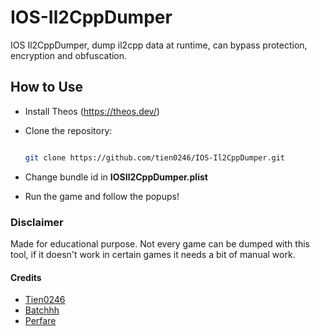 # IOS-Il2CppDumper

IOS Il2CppDumper, dump il2cpp data at runtime, can bypass protection, encryption and obfuscation.

## How to Use
- Install Theos (https://theos.dev/)
- Clone the repository:
  
  ```bash
  
  git clone https://github.com/tien0246/IOS-Il2CppDumper.git

- Change bundle id in **IOSIl2CppDumper.plist**
- Run the game and follow the popups!

### Disclaimer 
Made for educational purpose. 
Not every game can be dumped with this tool, if it doesn't work in certain games it needs a bit of manual work. 

#### Credits
- [Tien0246](https://github.com/tien0246)
- [Batchhh](https://github.com/Batchhh)
- [Perfare](https://github.com/Perfare)

